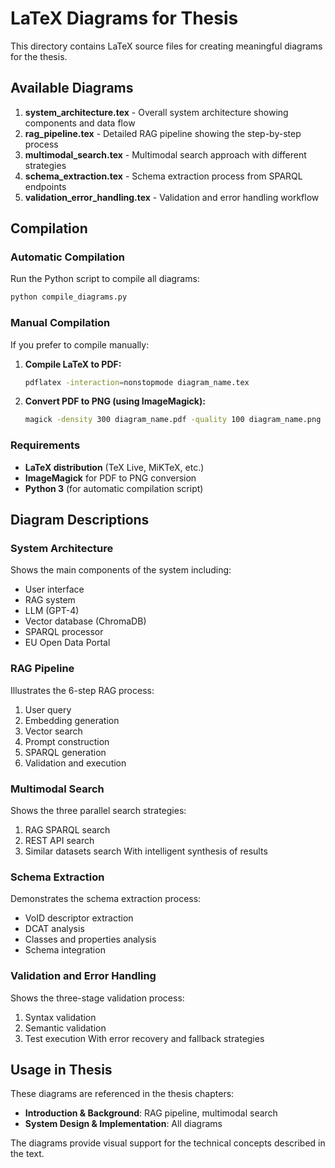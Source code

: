 # LaTeX Diagrams for Thesis

This directory contains LaTeX source files for creating meaningful diagrams for the thesis.

## Available Diagrams

1. **system_architecture.tex** - Overall system architecture showing components and data flow
2. **rag_pipeline.tex** - Detailed RAG pipeline showing the step-by-step process
3. **multimodal_search.tex** - Multimodal search approach with different strategies
4. **schema_extraction.tex** - Schema extraction process from SPARQL endpoints
5. **validation_error_handling.tex** - Validation and error handling workflow

## Compilation

### Automatic Compilation

Run the Python script to compile all diagrams:

```bash
python compile_diagrams.py
```

### Manual Compilation

If you prefer to compile manually:

1. **Compile LaTeX to PDF:**
   ```bash
   pdflatex -interaction=nonstopmode diagram_name.tex
   ```

2. **Convert PDF to PNG (using ImageMagick):**
   ```bash
   magick -density 300 diagram_name.pdf -quality 100 diagram_name.png
   ```

### Requirements

- **LaTeX distribution** (TeX Live, MiKTeX, etc.)
- **ImageMagick** for PDF to PNG conversion
- **Python 3** (for automatic compilation script)

## Diagram Descriptions

### System Architecture
Shows the main components of the system including:
- User interface
- RAG system
- LLM (GPT-4)
- Vector database (ChromaDB)
- SPARQL processor
- EU Open Data Portal

### RAG Pipeline
Illustrates the 6-step RAG process:
1. User query
2. Embedding generation
3. Vector search
4. Prompt construction
5. SPARQL generation
6. Validation and execution

### Multimodal Search
Shows the three parallel search strategies:
1. RAG SPARQL search
2. REST API search
3. Similar datasets search
With intelligent synthesis of results

### Schema Extraction
Demonstrates the schema extraction process:
- VoID descriptor extraction
- DCAT analysis
- Classes and properties analysis
- Schema integration

### Validation and Error Handling
Shows the three-stage validation process:
1. Syntax validation
2. Semantic validation
3. Test execution
With error recovery and fallback strategies

## Usage in Thesis

These diagrams are referenced in the thesis chapters:

- **Introduction & Background**: RAG pipeline, multimodal search
- **System Design & Implementation**: All diagrams

The diagrams provide visual support for the technical concepts described in the text. 